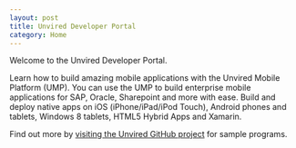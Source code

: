 ```yaml
---
layout: post
title: Unvired Developer Portal
category: Home
---
```


Welcome to the Unvired Developer Portal.

Learn how to build amazing mobile applications with the Unvired Mobile Platform (UMP).  You can use the UMP to build enterprise mobile applications for SAP, Oracle, Sharepoint and more with ease.  Build and deploy native apps on iOS (iPhone/iPad/iPod Touch), Android phones and tablets, Windows 8 tablets, HTML5 Hybrid Apps and Xamarin.

Find out more by [visiting the Unvired GitHub project](https://github.com/unvired) for sample programs.